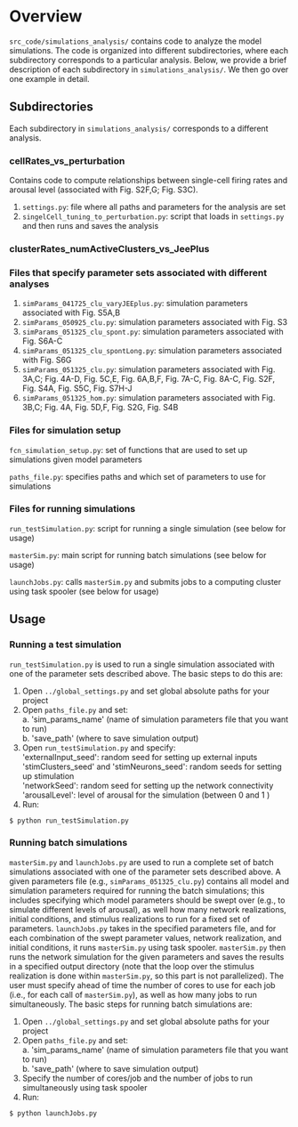 
# Overview

`src_code/simulations_analysis/` contains code to analyze the model simulations. The code is organized into different subdirectories, where each subdirectory corresponds to a particular analysis. Below, we provide a brief description of each subdirectory in `simulations_analysis/`. We then go over one example in detail.

## Subdirectories

Each subdirectory in `simulations_analysis/` corresponds to a different analysis. 

### cellRates_vs_perturbation

Contains code to compute relationships between single-cell firing rates and arousal level (associated with Fig. S2F,G; Fig. S3C).

1. `settings.py`: file where all paths and parameters for the analysis are set
2. `singelCell_tuning_to_perturbation.py`: script that loads in `settings.py` and then runs and saves the analysis

### clusterRates_numActiveClusters_vs_JeePlus




### Files that specify parameter sets associated with different analyses

1. `simParams_041725_clu_varyJEEplus.py`: simulation parameters associated with Fig. S5A,B  
2. `simParams_050925_clu.py`: simulation parameters associated with Fig. S3  
3. `simParams_051325_clu_spont.py`: simulation parameters associated with Fig. S6A-C  
4. `simParams_051325_clu_spontLong.py`: simulation parameters associated with Fig. S6G  
5. `simParams_051325_clu.py`: simulation parameters associated with Fig. 3A,C; Fig. 4A-D, Fig. 5C,E, Fig. 6A,B,F, Fig. 7A-C, Fig. 8A-C, Fig. S2F, Fig. S4A, Fig. S5C, Fig. S7H-J
6. `simParams_051325_hom.py`: simulation parameters associated with Fig. 3B,C; Fig. 4A, Fig. 5D,F, Fig. S2G, Fig. S4B  

### Files for simulation setup  
    
`fcn_simulation_setup.py`: set of functions that are used to set up simulations given model parameters
   
`paths_file.py`: specifies paths and which set of parameters to use for simulations  

### Files for running simulations

`run_testSimulation.py`: script for running a single simulation (see below for usage)  

`masterSim.py`: main script for running batch simulations (see below for usage)

`launchJobs.py`: calls `masterSim.py` and submits jobs to a computing cluster using task spooler (see below for usage)

## Usage

### Running a test simulation 

`run_testSimulation.py` is used to run a single simulation associated with one of the parameter sets described above. The basic steps to do this are:  

1. Open `../global_settings.py` and set global absolute paths for your project  
2. Open `paths_file.py` and set:  
	a. 'sim_params_name' (name of simulation parameters file that you want to run)  
	b. 'save_path' (where to save simulation output)  
3. Open `run_testSimulation.py` and specify:  
    'externalInput_seed': random seed for setting up external inputs  
    'stimClusters_seed' and 'stimNeurons_seed': random seeds for setting up stimulation  
    'networkSeed': random seed for setting up the network connectivity  
    'arousalLevel': level of arousal for the simulation (between 0 and 1  )
3. Run:  
```
$ python run_testSimulation.py
``` 
    

### Running batch simulations

`masterSim.py` and `launchJobs.py` are used to run a complete set of batch simulations associated with one of the parameter sets described above. A given parameters file (e.g., `simParams_051325_clu.py`) contains all model and simulation parameters required for running the batch simulations; this includes specifying which model parameters should be swept over (e.g., to simulate different levels of arousal), as well how many network realizations, initial conditions, and stimulus realizations to run for a fixed set of parameters. `launchJobs.py` takes in the specified parameters file, and for each combination of the swept parameter values, network realization, and initial conditions, it runs `masterSim.py` using task spooler. `masterSim.py` then runs the network simulation for the given parameters and saves the results in a specified output directory (note that the loop over the stimulus realization is done within `masterSim.py`, so this part is not parallelized). The user must specify ahead of time the number of cores to use for each job (i.e., for each call of `masterSim.py`), as well as how many jobs to run simultaneously. The basic steps for running batch simulations are:  


1. Open `../global_settings.py` and set global absolute paths for your project  
2. Open `paths_file.py` and set:  
	a. 'sim_params_name' (name of simulation parameters file that you want to run)    
	b. 'save_path' (where to save simulation output)  
3. Specify the number of cores/job and the number of jobs to run simultaneously using task spooler  
4. Run:
```
$ python launchJobs.py
``` 
